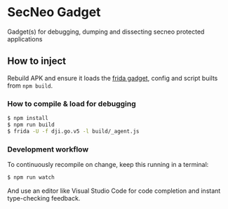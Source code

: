 # SecNeo Gadget

Gadget(s) for debugging, dumping and dissecting secneo protected applications

## How to inject

Rebuild APK and ensure it loads the [frida gadget](https://frida.re/docs/gadget/#:~:text=Frida's%20Gadget%20is%20a%20shared,using%20a%20tool%20like%20insert_dylib), config and script builts from `npm build`.

### How to compile & load for debugging

```sh
$ npm install
$ npm run build
$ frida -U -f dji.go.v5 -l build/_agent.js
```

### Development workflow

To continuously recompile on change, keep this running in a terminal:

```sh
$ npm run watch
```

And use an editor like Visual Studio Code for code completion and instant
type-checking feedback.
